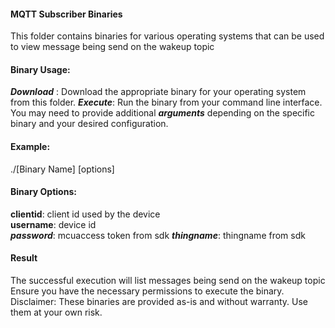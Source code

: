 #### MQTT Subscriber Binaries

This folder contains binaries for various operating systems that can be used to view message being send on the wakeup topic

#### Binary Usage:

***Download*** : Download the appropriate binary for your operating system from this folder.
***Execute***: Run the binary from your command line interface. You may need to provide additional ***arguments*** depending on the specific binary and your desired configuration.
#### Example:

./[Binary Name] [options] 

#### Binary Options:
**clientid**: client id used by the device   
**username**: device id  
***password***: mcuaccess token from sdk
***thingname***: thingname from sdk

#### Result
The successful execution will list messages being send on the wakeup topic
Ensure you have the necessary permissions to execute the binary.
Disclaimer:
These binaries are provided as-is and without warranty. Use them at your own risk.
